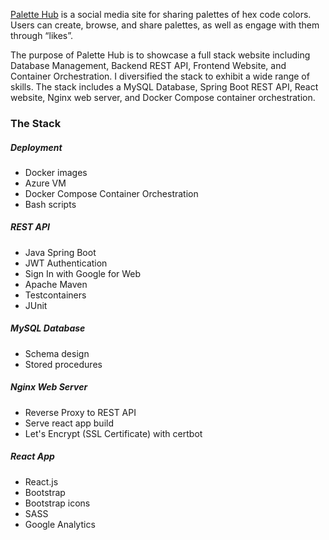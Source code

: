 [Palette Hub](https://palettehub.net) is a social media site for sharing palettes of hex code colors. Users can create, browse, and share palettes, as well as engage with them through “likes”.

The purpose of Palette Hub is to showcase a full stack website including Database Management, Backend REST API, Frontend Website, and Container Orchestration. I diversified the stack to exhibit a wide range of skills. The stack includes a MySQL Database, Spring Boot REST API, React website, Nginx web server, and Docker Compose container orchestration.

### The Stack

##### Deployment

- Docker images
- Azure VM
- Docker Compose Container Orchestration
- Bash scripts

##### REST API

- Java Spring Boot
- JWT Authentication
- Sign In with Google for Web
- Apache Maven
- Testcontainers
- JUnit

##### MySQL Database

- Schema design
- Stored procedures

##### Nginx Web Server

- Reverse Proxy to REST API
- Serve react app build
- Let's Encrypt (SSL Certificate) with certbot

##### React App

- React.js
- Bootstrap
- Bootstrap icons
- SASS
- Google Analytics